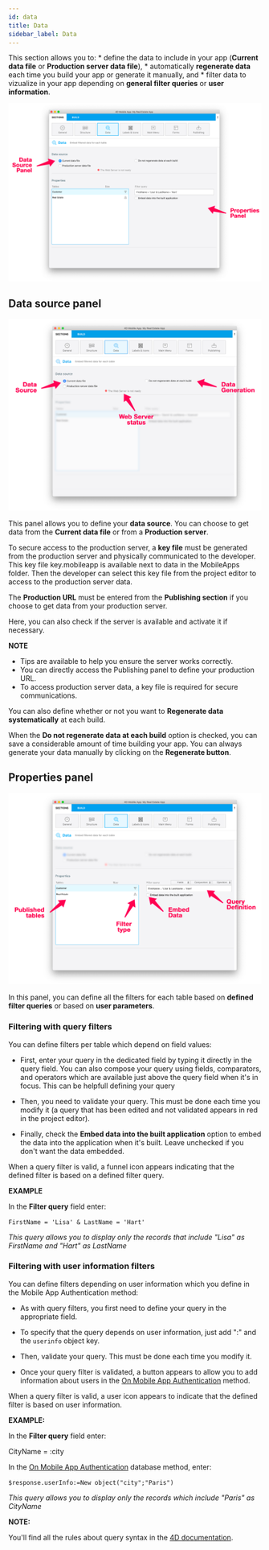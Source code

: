 ```yaml
---
id: data
title: Data
sidebar_label: Data
---
```

This section allows you to: * define the data to include in your app (**Current data file** or **Production server data file**), * automatically **regenerate data** each time you build your app or generate it manually, and * filter data to vizualize in your app depending on **general filter queries** or **user information**.

![Data section](assets/project-editor/Data-tab-4D-for-iOS.png)

## Data source panel

![Data section](assets/project-editor/Data-source-panel-4D-for-iOS.png)

This panel allows you to define your **data source**. You can choose to get data from the **Current data file** or from a **Production server**.

To secure access to the production server, a **key file** must be generated from the production server and physically communicated to the developer. This key file key.mobileapp is available next to data in the MobileApps folder. Then the developer can select this key file from the project editor to access to the production server data.

The **Production URL** must be entered from the **Publishing section** if you choose to get data from your production server.

Here, you can also check if the server is available and activate it if necessary.<div class = "tips"> 

**NOTE**

* Tips are available to help you ensure the server works correctly.
* You can directly access the Publishing panel to define your production URL.
* To access production server data, a key file is required for secure communications.</div> 

You can also define whether or not you want to **Regenerate data systematically** at each build.

When the **Do not regenerate data at each build** option is checked, you can save a considerable amount of time building your app. You can always generate your data manually by clicking on the **Regenerate button**.

## Properties panel

![Data section](assets/project-editor/Properties-Panel-4D-for-iOS.png)

In this panel, you can define all the filters for each table based on **defined filter queries** or based on **user parameters**.

### Filtering with query filters

You can define filters per table which depend on field values:

* First, enter your query in the dedicated field by typing it directly in the query field. You can also compose your query using fields, comparators, and operators which are available just above the query field when it's in focus. This can be helpfull defining your query

* Then, you need to validate your query. This must be done each time you modify it (a query that has been edited and not validated appears in red in the project editor).

* Finally, check the **Embed data into the built application** option to embed the data into the application when it's built. Leave unchecked if you don't want the data embedded.

When a query filter is valid, a funnel icon appears indicating that the defined filter is based on a defined filter query.<div class = "tips"> 

**EXAMPLE**

In the **Filter query** field enter:

    FirstName = 'Lisa' & LastName = 'Hart'

*This query allows you to display only the records that include "Lisa" as FirstName and "Hart" as LastName*</div> 

### Filtering with user information filters

You can define filters depending on user information which you define in the Mobile App Authentication method:

* As with query filters, you first need to define your query in the appropriate field.

* To specify that the query depends on user information, just add ":" and the `userinfo` object key.

* Then, validate your query. This must be done each time you modify it.

* Once your query filter is validated, a button appears to allow you to add information about users in the [On Mobile App Authentication](http://doc.4d.com/4Dv17R3/4D/17-R3/On-Mobile-App-Authentication-database-method.301-3906587.en.html) method.

When a query filter is valid, a user icon appears to indicate that the defined filter is based on user information.<div class = "tips"> 

**EXAMPLE:**

In the **Filter query** field enter:

CityName = :city

In the [On Mobile App Authentication](http://doc.4d.com/4Dv17R3/4D/17-R3/On-Mobile-App-Authentication-database-method.301-3906587.en.html) database method, enter:

    $response.userInfo:=New object("city";"Paris")

*This query allows you to display only the records which include "Paris" as CityName*</div> <div class = "tips"> 

**NOTE:**

You'll find all the rules about query syntax in the [4D documentation](http://livedoc.4d.com/4D-Language-Reference-17-R3/ORDA-DataClass/dataClassquery.301-3907505.en.html).</div>